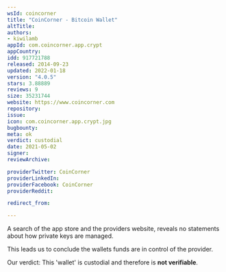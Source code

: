 ```yaml
---
wsId: coincorner
title: "CoinCorner - Bitcoin Wallet"
altTitle: 
authors:
- kiwilamb
appId: com.coincorner.app.crypt
appCountry: 
idd: 917721788
released: 2014-09-23
updated: 2022-01-18
version: "4.0.5"
stars: 3.88889
reviews: 9
size: 35231744
website: https://www.coincorner.com
repository: 
issue: 
icon: com.coincorner.app.crypt.jpg
bugbounty: 
meta: ok
verdict: custodial
date: 2021-05-02
signer: 
reviewArchive:

providerTwitter: CoinCorner
providerLinkedIn: 
providerFacebook: CoinCorner
providerReddit: 

redirect_from:

---
```


A search of the app store and the providers website, reveals no statements about how private keys are managed.

This leads us to conclude the wallets funds are in control of the provider.

Our verdict: This 'wallet' is custodial and therefore is **not verifiable**.


